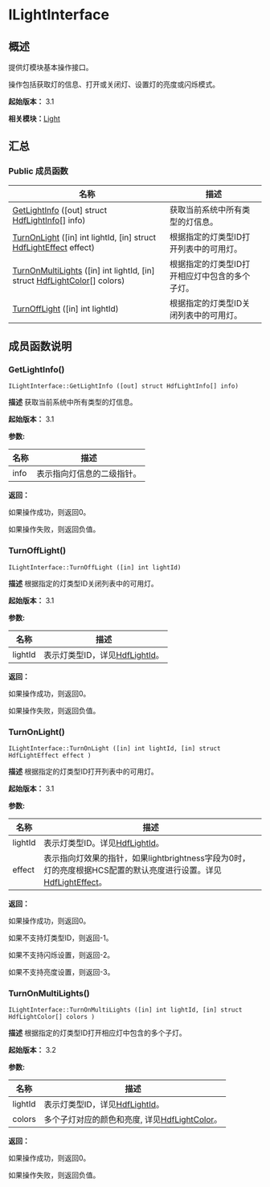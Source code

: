 # ILightInterface


## 概述

提供灯模块基本操作接口。

操作包括获取灯的信息、打开或关闭灯、设置灯的亮度或闪烁模式。

**起始版本：** 3.1

**相关模块：**[Light](_light.md)


## 汇总


### Public 成员函数

| 名称 | 描述 | 
| -------- | -------- |
| [GetLightInfo](#getlightinfo) ([out] struct [HdfLightInfo](_hdf_light_info_v10.md)[] info) | 获取当前系统中所有类型的灯信息。  | 
| [TurnOnLight](#turnonlight) ([in] int lightId, [in] struct [HdfLightEffect](_hdf_light_effect_v10.md) effect) | 根据指定的灯类型ID打开列表中的可用灯。  | 
| [TurnOnMultiLights](#turnonmultilights) ([in] int lightId, [in] struct [HdfLightColor](_hdf_light_color_v10.md)[] colors) | 根据指定的灯类型ID打开相应灯中包含的多个子灯。  | 
| [TurnOffLight](#turnofflight) ([in] int lightId) | 根据指定的灯类型ID关闭列表中的可用灯。  | 


## 成员函数说明


### GetLightInfo()

```
ILightInterface::GetLightInfo ([out] struct HdfLightInfo[] info)
```
**描述**
获取当前系统中所有类型的灯信息。

**起始版本：** 3.1

**参数:**

| 名称 | 描述 | 
| -------- | -------- |
| info | 表示指向灯信息的二级指针。 | 

**返回：**

如果操作成功，则返回0。

如果操作失败，则返回负值。


### TurnOffLight()

```
ILightInterface::TurnOffLight ([in] int lightId)
```
**描述**
根据指定的灯类型ID关闭列表中的可用灯。

**起始版本：** 3.1

**参数:**

| 名称 | 描述 | 
| -------- | -------- |
| lightId | 表示灯类型ID，详见[HdfLightId](_light.md#hdflightid)。 | 

**返回：**

如果操作成功，则返回0。

如果操作失败，则返回负值。


### TurnOnLight()

```
ILightInterface::TurnOnLight ([in] int lightId, [in] struct HdfLightEffect effect )
```
**描述**
根据指定的灯类型ID打开列表中的可用灯。

**起始版本：** 3.1

**参数:**

| 名称 | 描述 | 
| -------- | -------- |
| lightId | 表示灯类型ID。详见[HdfLightId](_light.md#hdflightid)。  | 
| effect | 表示指向灯效果的指针，如果lightbrightness字段为0时， 灯的亮度根据HCS配置的默认亮度进行设置。详见[HdfLightEffect](_hdf_light_effect_v10.md)。 | 

**返回：**

如果操作成功，则返回0。

如果不支持灯类型ID，则返回-1。

如果不支持闪烁设置，则返回-2。

如果不支持亮度设置，则返回-3。


### TurnOnMultiLights()

```
ILightInterface::TurnOnMultiLights ([in] int lightId, [in] struct HdfLightColor[] colors )
```
**描述**
根据指定的灯类型ID打开相应灯中包含的多个子灯。

**起始版本：** 3.2

**参数:**

| 名称 | 描述 | 
| -------- | -------- |
| lightId | 表示灯类型ID，详见[HdfLightId](_light.md#hdflightid)。  | 
| colors | 多个子灯对应的颜色和亮度, 详见[HdfLightColor](_hdf_light_color_v10.md)。 | 

**返回：**

如果操作成功，则返回0。

如果操作失败，则返回负值。
